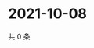 # 2021-10-08

共 0 条

<!-- BEGIN WEIBO -->
<!-- 最后更新时间 Fri Oct 08 2021 17:10:58 GMT+0800 (China Standard Time) -->

<!-- END WEIBO -->
